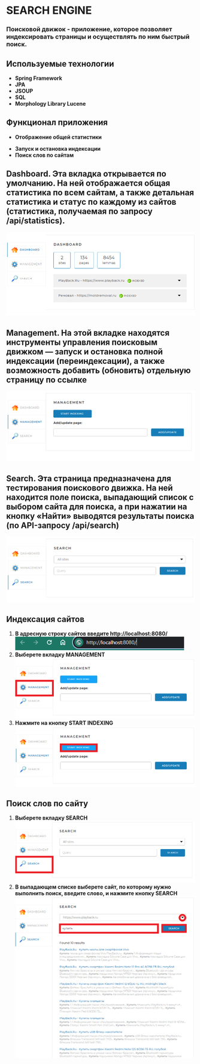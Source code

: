 # SEARCH ENGINE
### Поисковой движок - приложение, которое позволяет индексировать страницы и осуществлять по ним быстрый поиск.
## Используемые технологии
- __Spring Framework__
- __JPA__
- __JSOUP__
- __SQL__
- __Morphology Library Lucene__
## Функционал приложения
+ __Отображение общей статистики__
- __Запуск и остановка индексации__
- __Поиск слов по сайтам__
## __Dashboard__. Эта вкладка открывается по умолчанию. На ней отображается общая статистика по всем сайтам, а также детальная статистика и статус по каждому из сайтов (статистика, получаемая по запросу /api/statistics).
![dashboard](https://raw.githubusercontent.com/Unpier/Search_Engine/main/img/Dashboard.PNG)
## __Management__. На этой вкладке находятся инструменты управления поисковым движком — запуск и остановка полной индексации (переиндексации), а также возможность добавить (обновить) отдельную страницу по ссылке
![managment](https://raw.githubusercontent.com/Unpier/Search_Engine/main/img/Managment.PNG)
## __Search__. Эта страница предназначена для тестирования поискового движка. На ней находится поле поиска, выпадающий список с выбором сайта для поиска, а при нажатии на кнопку «Найти» выводятся результаты поиска (по API-запросу /api/search)
![search](https://raw.githubusercontent.com/Unpier/Search_Engine/main/img/Search.PNG)

## Индексация сайтов
1. __В адресную строку сайтов введите http://localhost:8080/__
![search1](https://raw.githubusercontent.com/Unpier/Search_Engine/main/img/%D0%BF%D0%BE%D0%B8%D1%81%D0%BA%D0%BE%D0%B2%D0%B0%D1%8F%20%D1%81%D1%82%D1%80%D0%BE%D0%BA%D0%B0.PNG)
2. __Выберете вкладку MANAGEMENT__
![man1](https://raw.githubusercontent.com/Unpier/Search_Engine/main/img/man1.png)
3. __Нажмите на кнопку START INDEXING__
![man2](https://raw.githubusercontent.com/Unpier/Search_Engine/main/img/man2.png)
## Поиск слов по сайту
1. __Выберете вкладку SEARCH__
![sear1](https://raw.githubusercontent.com/Unpier/Search_Engine/main/img/Search1.PNG)
2. __В выпадающем списке выберете сайт, по которому нужно выполнить поиск, введите слово, и нажмите кнопку SEARCH__
![sear2](https://raw.githubusercontent.com/Unpier/Search_Engine/main/img/Search2.PNG)

